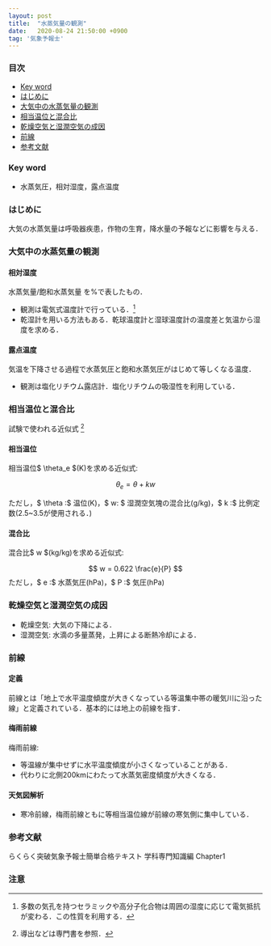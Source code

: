 ```yaml
---
layout: post
title:  "水蒸気量の観測"
date:   2020-08-24 21:50:00 +0900
tag: '気象予報士'
---
```

### 目次
- [Key word](#key-word)
- [はじめに](#はじめに)
- [大気中の水蒸気量の観測](#大気中の水蒸気量の観測)
- [相当温位と混合比](#相当温位と混合比)
- [乾燥空気と湿潤空気の成因](#乾燥空気と湿潤空気の成因)
- [前線](#前線)
- [参考文献](#参考文献)

### Key word
- 水蒸気圧，相対湿度，露点温度

### はじめに
大気の水蒸気量は呼吸器疾患，作物の生育，降水量の予報などに影響を与える．

### 大気中の水蒸気量の観測
#### 相対湿度
水蒸気量/飽和水蒸気量 を%で表したもの．
  - 観測は電気式温度計で行っている．[^humidity]
  - 乾湿計を用いる方法もある．乾球温度計と湿球温度計の温度差と気温から湿度を求める．

#### 露点温度
気温を下降させる過程で水蒸気圧と飽和水蒸気圧がはじめて等しくなる温度．
  - 観測は塩化リチウム露店計．塩化リチウムの吸湿性を利用している．


### 相当温位と混合比
試験で使われる近似式 [^derivative]

#### 相当温位
相当温位$ \theta_e $(K)を求める近似式:

$$
  \theta_e = \theta + kw
$$

ただし，$ \theta :$ 温位(K)，$ w: $ 湿潤空気塊の混合比(g/kg)，$ k :$ 比例定数(2.5~3.5が使用される．)

#### 混合比
混合比$ w $(kg/kg)を求める近似式:

$$
  w = 0.622 \frac{e}{P}
$$
ただし，$ e :$ 水蒸気圧(hPa)，$ P :$ 気圧(hPa)

### 乾燥空気と湿潤空気の成因
- 乾燥空気: 大気の下降による．
- 湿潤空気: 水滴の多量蒸発，上昇による断熱冷却による．

### 前線
#### 定義
前線とは「地上で水平温度傾度が大きくなっている等温集中帯の暖気川に沿った線」と定義されている．基本的には地上の前線を指す．

#### 梅雨前線
梅雨前線: 
- 等温線が集中せずに水平温度傾度が小さくなっていることがある．
- 代わりに北側200kmにわたって水蒸気密度傾度が大きくなる．

#### 天気図解析
- 寒冷前線，梅雨前線ともに等相当温位線が前線の寒気側に集中している．

### 参考文献
らくらく突破気象予報士簡単合格テキスト 学科専門知識編 Chapter1


### 注意
[^humidity]: 多数の気孔を持つセラミックや高分子化合物は周囲の湿度に応じて電気抵抗が変わる．この性質を利用する．
[^derivative]: 導出などは専門書を参照．
